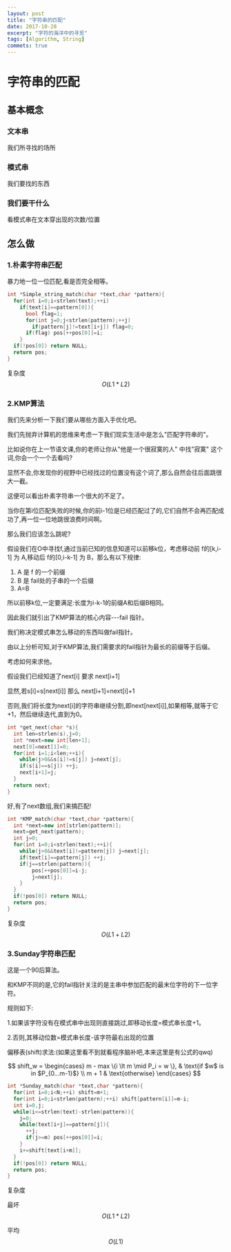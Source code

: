 ```yaml
---
layout: post
title: "字符串的匹配"
date: 2017-10-28
excerpt: "字符的海洋中的寻觅"
tags: [Algorithm, String]
commets: true
---
```


# 字符串的匹配

## 基本概念

### 文本串
我们所寻找的场所

### 模式串
我们要找的东西

### 我们要干什么
看模式串在文本穿出现的次数/位置

## 怎么做

### 1.朴素字符串匹配
暴力地一位一位匹配,看是否完全相等。

```cpp
int *Simple_string_match(char *text,char *pattern){
  for(int i=0;i<strlen(text);++i)
    if(text[i]==pattern[0]){
      bool flag=1;
      for(int j=0;j<strlen(pattern);++j)
        if(pattern[j]!=text[i+j]) flag=0;
      if(flag) pos[++pos[0]]=i;
    }
  if(!pos[0]) return NULL;
  return pos;
}
```

复杂度$$O(L1*L2)$$

### 2.KMP算法

我们先来分析一下我们要从哪些方面入手优化吧。

我们先抛弃计算机的思维来考虑一下我们现实生活中是怎么"匹配字符串的"。

比如说你在上一节语文课,你的老师让你从"他是一个很寂寞的人" 中找"寂寞" 这个词,你会一个一个去看吗?

显然不会,你发现你的视野中已经找过的位置没有这个词了,那么自然会往后面跳很大一截。

这便可以看出朴素字符串一个很大的不足了。

当你在第i位匹配失败的时候,你的前i-1位是已经匹配过了的,它们自然不会再匹配成功了,再一位一位地跳很浪费时间啊。

那么我们应该怎么跳呢?

假设我们在O中寻找f,通过当前已知的信息知道可以前移k位，考虑移动前 f的[k,i-1] 为 A,移动后 f的[0,i-k-1] 为 B，那么有以下规律:

1. A 是 f 的一个前缀
2. B 是 fail处的子串的一个后缀
3. A=B

所以前移k位,一定要满足:长度为i-k-1的前缀A和后缀B相同。

因此我们就引出了KMP算法的核心内容---fail 指针。

我们称决定模式串怎么移动的东西叫做fail指针。

由以上分析可知,对于KMP算法,我们需要求的fail指针为最长的前缀等于后缀。

考虑如何来求他。

假设我们已经知道了next[i] 要求 next[i+1]

显然,若s[i]=s[next[i]] 那么 next[i+1]=next[i]+1

否则,我们将长度为next[i]的字符串继续分割,即next[next[i]],如果相等,就等于它+1，然后继续迭代,直到为0。

```cpp
int *get_next(char *s){
  int len=strlen(s),j=0;
  int *next=new int[len+1];
  next[0]=next[1]=0;
  for(int i=1;i<len;++i){
    while(j>0&&s[i]!=s[j]) j=next[j];
    if(s[i]==s[j]) ++j;
    next[i+1]=j;
  }
  return next;
}
```

好,有了next数组,我们来搞匹配!
```cpp
int *KMP_match(char *text,char *pattern){
  int *next=new int[strlen(pattern)];
  next=get_next(pattern);
  int j=0;
  for(int i=0;i<strlen(text);++i){
    while(j>0&&text[i]!=pattern[j]) j=next[j];
    if(text[i]==pattern[j]) ++j;
    if(j==strlen(pattern)){
        pos[++pos[0]]=i-j;
        j=next[j];
    }
  }
  if(!pos[0]) return NULL;
  return pos;
}
```
复杂度$$O(L1+L2)$$

### 3.Sunday字符串匹配
这是一个90后算法。

和KMP不同的是,它的fail指针关注的是主串中参加匹配的最末位字符的下一位字符。

规则如下:

1.如果该字符没有在模式串中出现则直接跳过,即移动长度=模式串长度+1。

2.否则,其移动位数=模式串长度-该字符最右出现的位置

偏移表(shift)求法:(如果这里看不到就看程序脑补吧,本来这里是有公式的qwq)

$$
  shift_w =
  \begin{cases}
  m - max \{i \lt m \mid P_i = w \}, & \text{if $w$ is in $P_{0...m-1}$} \\
  m + 1 & \text{otherwise}
  \end{cases}
$$

```cpp
int *Sunday_match(char *text,char *pattern){
  for(int i=0;i<N;++i) shift=m+1;
  for(int i=0;i<strlen(pattern);++i) shift[pattern[i]]=m-i;
  int i=0,j;
  while(i<=strlen(text)-strlen(pattern)){
    j=0;
    while(text[i+j]==pattern[j]){
      ++j;
      if(j>=m) pos[++pos[0]]=i;
    }
    i+=shift[text[i+m]];
  }
  if(!pos[0]) return NULL;
  return pos;
}
```
复杂度

最坏$$O(L1*L2)$$

平均$$O(L1)$$
